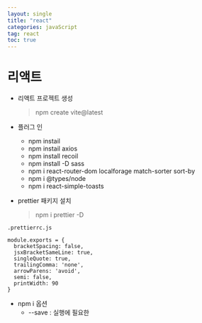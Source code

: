 ```yaml
---
layout: single
title: "react"
categories: javaScript
tag: react
toc: true
---
```


# 리액트

- 리액트 프로젝트 생성
  > npm create vite@latest

- 플러그 인
  - npm instail
  - npm instail axios
  - npm install recoil
  - npm install -D sass
  - npm i react-router-dom localforage match-sorter sort-by
  - npm i @types/node
  - npm i react-simple-toasts

- prettier 패키지 설치 
  > npm i prettier -D

```
.prettierrc.js

module.exports = {
  bracketSpacing: false,
  jsxBracketSameLine: true,
  singleQuote: true,
  trailingComma: 'none',
  arrowParens: 'avoid',
  semi: false,
  printWidth: 90
}
```

- npm i 옵션
  - --save : 실행에 필요한 